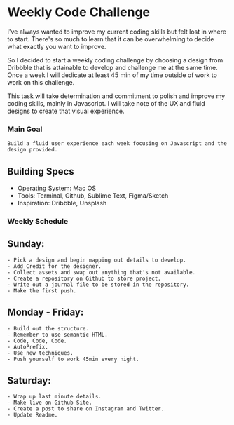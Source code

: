 # Weekly Code Challenge

I've always wanted to improve my current coding skills but felt lost in where to start. There's so much to learn that it can be overwhelming to decide what exactly you want to improve.

So I decided to start a weekly coding challenge by choosing a design from Dribbble that is attainable to develop and challenge me at the same time.
Once a week I will dedicate at least 45 min of my time outside of work to work on this challenge. 

This task will take determination and commitment to polish and improve my coding skills, mainly in Javascript. I will take note of the UX and fluid designs to create that visual experience. 

### Main Goal

```
Build a fluid user experience each week focusing on Javascript and the design provided.
```

## Building Specs

* Operating System: Mac OS
* Tools: Terminal, Github, Sublime Text, Figma/Sketch
* Inspiration: Dribbble, Unsplash

### Weekly Schedule

## Sunday:

    - Pick a design and begin mapping out details to develop. 
    - Add Credit for the designer.
    - Collect assets and swap out anything that's not available.
    - Create a repository on Github to store project. 
    - Write out a journal file to be stored in the repository.
    - Make the first push. 

## Monday - Friday:

	- Build out the structure.
    - Remember to use semantic HTML.
    - Code, Code, Code. 
    - AutoPrefix.
    - Use new techniques.
    - Push yourself to work 45min every night. 

## Saturday:
    - Wrap up last minute details. 
    - Make live on Github Site. 
    - Create a post to share on Instagram and Twitter.
    - Update Readme.

